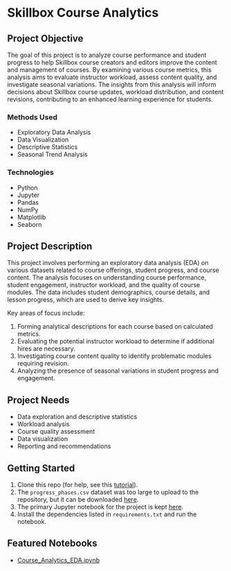 # Skillbox Course Analytics

## Project Objective
The goal of this project is to analyze course performance and student progress to help Skillbox course creators and editors improve the content and management of courses. By examining various course metrics, this analysis aims to evaluate instructor workload, assess content quality, and investigate seasonal variations. The insights from this analysis will inform decisions about Skillbox course updates, workload distribution, and content revisions, contributing to an enhanced learning experience for students.

### Methods Used
* Exploratory Data Analysis
* Data Visualization
* Descriptive Statistics
* Seasonal Trend Analysis

### Technologies
* Python
* Jupyter
* Pandas
* NumPy
* Matplotlib
* Seaborn

## Project Description
This project involves performing an exploratory data analysis (EDA) on various datasets related to course offerings, student progress, and course content. The analysis focuses on understanding course performance, student engagement, instructor workload, and the quality of course modules. The data includes student demographics, course details, and lesson progress, which are used to derive key insights.

Key areas of focus include:
1. Forming analytical descriptions for each course based on calculated metrics.
2. Evaluating the potential instructor workload to determine if additional hires are necessary.
3. Investigating course content quality to identify problematic modules requiring revision.
4. Analyzing the presence of seasonal variations in student progress and engagement.

## Project Needs
- Data exploration and descriptive statistics
- Workload analysis
- Course quality assessment
- Data visualization
- Reporting and recommendations

## Getting Started

1. Clone this repo (for help, see this [tutorial](https://help.github.com/articles/cloning-a-repository/)).
2. The `progress_phases.csv` dataset was too large to upload to the repository, but it can be downloaded [here](https://drive.google.com/file/d/1uejxyeuFtVLNOZtl_3W85o9U2xdpKogM/view?usp=sharing).
3. The primary Jupyter notebook for the project is kept [here](https://github.com/vladvintenbakh/SkillboxAnalytics/blob/main/Skillbox_Course_Analytics.ipynb).
4. Install the dependencies listed in `requirements.txt` and run the notebook.

## Featured Notebooks
* [Course_Analytics_EDA.ipynb](https://github.com/vladvintenbakh/SkillboxAnalytics/blob/main/Skillbox_Course_Analytics.ipynb)
